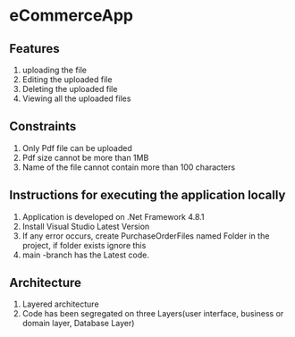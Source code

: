 # eCommerceApp

## Features

1. uploading the file
2. Editing the uploaded file
3. Deleting the uploaded file
4. Viewing all the uploaded files

## Constraints

1. Only Pdf file can be uploaded
2. Pdf size cannot be more than 1MB
3. Name of the file cannot contain more than 100 characters

## Instructions for executing the application locally

1. Application is developed on .Net Framework 4.8.1
2. Install Visual Studio Latest Version
3. If any error occurs, create PurchaseOrderFiles named Folder in the project, if folder exists ignore this
4. main -branch has the Latest code.

## Architecture

1. Layered architecture
2. Code has been segregated on three Layers(user interface, business or domain layer, Database Layer)

